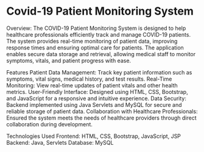 # Covid-19 Patient Monitoring System

Overview:
The COVID-19 Patient Monitoring System is designed to help healthcare professionals efficiently track and manage COVID-19 patients. The system provides real-time monitoring of patient data, improving response times and ensuring optimal care for patients. The application enables secure data storage and retrieval, allowing medical staff to monitor symptoms, vitals, and patient progress with ease.

Features
Patient Data Management: Track key patient information such as symptoms, vital signs, medical history, and test results.
Real-Time Monitoring: View real-time updates of patient vitals and other health metrics.
User-Friendly Interface: Designed using HTML, CSS, Bootstrap, and JavaScript for a responsive and intuitive experience.
Data Security: Backend implemented using Java Servlets and MySQL for secure and reliable storage of patient data.
Collaboration with Healthcare Professionals: Ensured the system meets the needs of healthcare providers through direct collaboration during development.

Technologies Used
Frontend: HTML, CSS, Bootstrap, JavaScript, JSP
Backend: Java, Servlets
Database: MySQL
